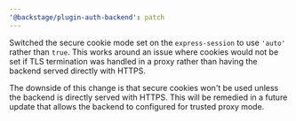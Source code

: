 ```yaml
---
'@backstage/plugin-auth-backend': patch
---
```


Switched the secure cookie mode set on the `express-session` to use `'auto'` rather than `true`. This works around an issue where cookies would not be set if TLS termination was handled in a proxy rather than having the backend served directly with HTTPS.

The downside of this change is that secure cookies won't be used unless the backend is directly served with HTTPS. This will be remedied in a future update that allows the backend to configured for trusted proxy mode.
